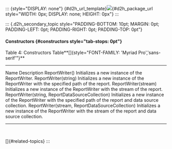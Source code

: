 ::: {style="DISPLAY: none"}
[](ms-xhelp:///?Id=d2h_url_template){#d2h_url_template}![](!package_url!){#d2h_package_url style="WIDTH: 0px; DISPLAY: none; HEIGHT: 0px"}
:::

::: {.d2h_secondary_topic style="PADDING-BOTTOM: 10pt; MARGIN: 0pt; PADDING-LEFT: 0pt; PADDING-RIGHT: 0pt; PADDING-TOP: 0pt"}
#### Constructors {#constructors style="tab-stops: 0pt"}

Table 4: Constructors Table**[]{style="FONT-FAMILY: 'Myriad Pro','sans-serif'"}**

  -------------------------------------------------- ------------------------------------------------------------------------------------------------------------------
  Name                                               Description
  ReportWriter()                                     Initializes a new instance of the ReportWriter.
  ReportWriter(string)                               Initializes a new instance of the ReportWriter with the specified path of the report.
  ReportWriter(stream)                               Initializes a new instance of the ReportWriter with the stream of the report.
  ReportWriter(string, ReportDataSourceCollection)   Initializes a new instance of the ReportWriter with the specified path of the report and data source collection.
  ReportWriter(stream, ReportDataSourceCollection)   Initializes a new instance of the ReportWriter with the stream of the report and data source collection.
  -------------------------------------------------- ------------------------------------------------------------------------------------------------------------------

 

[]{#related-topics}
:::

